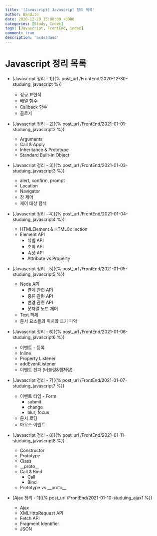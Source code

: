 ```yaml
---
title: '[Javascript] Javascript 정리 목록'
author: Bandito
date: 2020-12-20 15:00:00 +0900
categories: [Study, Index]
tags: [Javascript, FrontEnd, index]
comment: true
description: 'asdsadasd'
---
```


# Javascript 정리 목록 

+ [Javascript 정리 - 1]({% post_url /FrontEnd/2020-12-30-studuing_javascript %})
    - 정규 표현식
    - 배열 함수
    - Callback 함수
    - 클로저

+ [Javascript 정리 - 2]({% post_url /FrontEnd/2021-01-01-studuing_javascript2 %})
    - Arguments
    - Call & Apply
    - Inheritance & Prototype
    - Standard Built-in Object

+ [Javascript 정리 - 3]({% post_url /FrontEnd/2021-01-03-studuing_javascript3 %})
    - alert, confirm, prompt
    - Location
    - Navigator
    - 창 제어
    - 제어 대상 탐색

+ [Javascript 정리 - 4]({% post_url /FrontEnd/2021-01-04-studuing_javascript4 %})
    - HTMLElement & HTMLCollection
    - Element API
        + 식별 API
        + 조회 API
        + 속성 API
        + Attribute vs Property

+ [Javascript 정리 - 5]({% post_url /FrontEnd/2021-01-05-studuing_javascript5 %})
    - Node API
        + 관계 관련 API
        + 종류 관련 API
        + 변경 관련 API
        + 문자열 노드 제어
    - Text 객체
    - 문서 요소들의 위치와 크기 파악

+ [Javascript 정리 - 6]({% post_url /FrontEnd/2021-01-06-studuing_javascript6 %})
    - 이벤트 - 등록
    - Inline
    - Property Listener
    - addEventListener
    - 이벤트 전파 (버블링&캡처링)
+ [Javascript 정리 - 7]({% post_url /FrontEnd/2021-01-07-studuing_javascript7 %})   
    - 이벤트 타입 - Form
        + submit
        + change
        + blur, focus
    - 문서 로딩
    - 마우스 이벤트 
+ [Javascript 정리 - 8]({% post_url /FrontEnd/2021-01-11-studuing_javascript8 %})
    - Constructor
    - Prototype
    - Class
    - \_\_proto\_\_
    - Call & Bind
        + Call
        + Bind
    - Prototype vs \_\_proto\_\_
       
+ [Ajax 정리 - 1]({% post_url /FrontEnd/2021-01-10-studuing_ajax1 %})   
    - Ajax
    - XMLHttpRequest API
    - Fetch API
    - Fragment Identifier
    - JSON